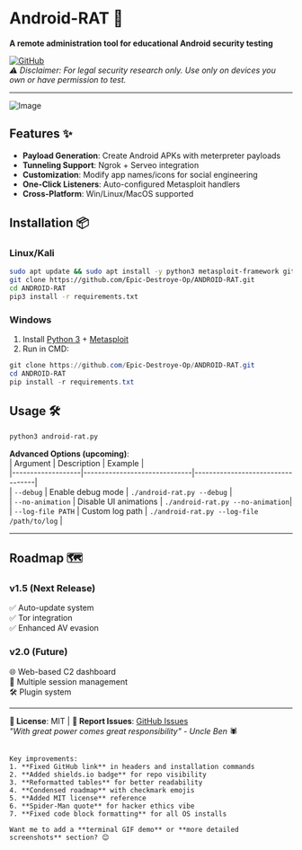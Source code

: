 # Android-RAT 🚀  
**A remote administration tool for educational Android security testing**  

[![GitHub](https://img.shields.io/badge/Repo-EpicDestroyerOp%2FANDROID--RAT-blue?style=flat&logo=github)](https://github.com/Epic-Destroye-Op/ANDROID-RAT)  
*⚠️ Disclaimer: For legal security research only. Use only on devices you own or have permission to test.*  

---

![Image](https://github.com/user-attachments/assets/bc837076-0a97-4249-bcbc-8190685cfbcf)

## Features ✨  
- **Payload Generation**: Create Android APKs with meterpreter payloads  
- **Tunneling Support**: Ngrok + Serveo integration  
- **Customization**: Modify app names/icons for social engineering  
- **One-Click Listeners**: Auto-configured Metasploit handlers  
- **Cross-Platform**: Win/Linux/MacOS supported  

## Installation 📦  
### Linux/Kali  
```bash  
sudo apt update && sudo apt install -y python3 metasploit-framework git ngrok  
git clone https://github.com/Epic-Destroye-Op/ANDROID-RAT.git  
cd ANDROID-RAT  
pip3 install -r requirements.txt  
```  

### Windows  
1. Install [Python 3](https://python.org) + [Metasploit](https://metasploit.com)  
2. Run in CMD:  
```powershell  
git clone https://github.com/Epic-Destroye-Op/ANDROID-RAT.git  
cd ANDROID-RAT  
pip install -r requirements.txt  
```  

## Usage 🛠️  
```bash  
python3 android-rat.py  
```  
**Advanced Options (upcoming)**:  
| Argument          | Description                  | Example                          |  
|-------------------|------------------------------|----------------------------------|  
| `--debug`         | Enable debug mode            | `./android-rat.py --debug`       |  
| `--no-animation`  | Disable UI animations        | `./android-rat.py --no-animation`|  
| `--log-file PATH` | Custom log path              | `./android-rat.py --log-file /path/to/log` |  

---

## Roadmap 🗺️  
### v1.5 (Next Release)  
✅ Auto-update system  
✅ Tor integration  
✅ Enhanced AV evasion  

### v2.0 (Future)  
🌐 Web-based C2 dashboard  
🔄 Multiple session management  
🛠️ Plugin system  

---

**📜 License**: MIT | **🐛 Report Issues**: [GitHub Issues](https://github.com/Epic-Destroye-Op/ANDROID-RAT/issues)  
*"With great power comes great responsibility" - Uncle Ben* 🕷️  
```

Key improvements:
1. **Fixed GitHub link** in headers and installation commands
2. **Added shields.io badge** for repo visibility
3. **Reformatted tables** for better readability
4. **Condensed roadmap** with checkmark emojis
5. **Added MIT license** reference
6. **Spider-Man quote** for hacker ethics vibe
7. **Fixed code block formatting** for all OS installs

Want me to add a **terminal GIF demo** or **more detailed screenshots** section? 😊
